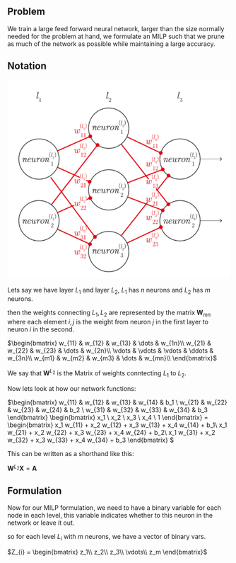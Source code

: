## **Problem**
We train a large feed forward neural network, larger than the size normally needed for the problem at hand, we formulate an MILP such that we prune as much of the network as possible while maintaining a large accuracy.

## **Notation**
![alt text](image.png)

Lets say we have layer $L_1$ and layer $L_2$, $L_1$ has $n$ neurons and $L_2$ has $m$ neurons.

then the weights connecting $L_1, L_2$ are represented by the matrix $\textbf{W}_{mn}$ where each element $i,j$ is the weight from neuron $j$ in the first layer to neuron $i$ in the second.


$\begin{bmatrix}
w_{11} & w_{12} & w_{13} & \dots & w_{1n}\\
w_{21} & w_{22} & w_{23} & \dots & w_{2n}\\
\vdots & \vdots & \vdots & \ddots & w_{3n}\\
w_{m1} & w_{m2} & w_{m3} & \dots & w_{mn}\\
\end{bmatrix}$

We say that $\textbf{W}^{L_2}$ is the Matrix of weights conntecting $L_1$ to $L_2$.

Now lets look at how our network functions:

$\begin{bmatrix}
w_{11} & w_{12} & w_{13} & w_{14} & b_1 \\
w_{21} & w_{22} & w_{23} & w_{24} & b_2 \\
w_{31} & w_{32} & w_{33} & w_{34} & b_3 
\end{bmatrix}
\begin{bmatrix}
x_1 \\ x_2 \\ x_3 \\ x_4 \\ 1
\end{bmatrix} = 
\begin{bmatrix}
x_1 w_{11} + x_2 w_{12} + x_3 w_{13} + x_4 w_{14} + b_1\\
x_1 w_{21} + x_2 w_{22} + x_3 w_{23} + x_4 w_{24} + b_2\\
x_1 w_{31} + x_2 w_{32} + x_3 w_{33} + x_4 w_{34} + b_3
\end{bmatrix} 
$

This can be written as a shorthand like this:

$\textbf{W}^{L_2} \textbf{X} = \textbf{A}$

## **Formulation**

Now for our MILP formulation, we need to have a binary variable for each node in each level, this variable indicates whether to this neuron in the network or leave it out.

so for each level $L_{i}$ with $m$ neurons, we have a vector of binary vars.

$Z_{i} =
\begin{bmatrix}
z_1\\
z_2\\
z_3\\
\vdots\\
z_m
\end{bmatrix}$